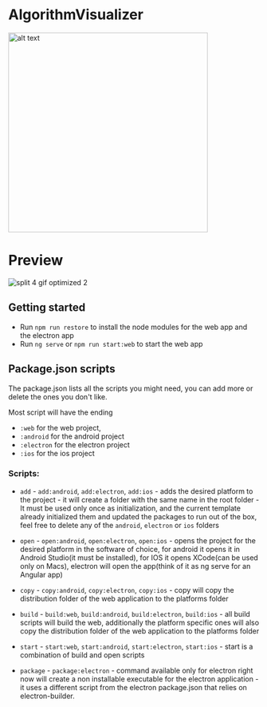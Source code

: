 # AlgorithmVisualizer

<img src="https://user-images.githubusercontent.com/33485041/86045483-5daf2500-ba54-11ea-98eb-d0b473e42e6e.png" alt="alt text" width="400" height="400">

# Preview
![split 4 gif optimized 2](https://user-images.githubusercontent.com/33485041/86045406-39534880-ba54-11ea-9b2f-3e5b74dce8d6.gif)


## Getting started

- Run `npm run restore` to install the node modules for the web app and the electron app
- Run `ng serve` or `npm run start:web` to start the web app

## Package.json scripts

The package.json lists all the scripts you might need, you can add more or delete the ones you don't like.

Most script will have the ending

- `:web` for the web project,
- `:android` for the android project
- `:electron` for the electron project
- `:ios` for the ios project

### Scripts:

- `add` - `add:android`, `add:electron`, `add:ios` - adds the desired platform to the project - it will create a folder with the same name in the root folder - It must be used only once as initialization, and the current template already initialized them and updated the packages to run out of the box, feel free to delete any of the `android`, `electron` or `ios` folders

- `open` - `open:android`, `open:electron`, `open:ios` - opens the project for the desired platform in the software of choice, for android it opens it in Android Studio(it must be installed), for IOS it opens XCode(can be used only on Macs), electron will open the app(think of it as ng serve for an Angular app)

- `copy` - `copy:android`, `copy:electron`, `copy:ios` - copy will copy the distribution folder of the web application to the platforms folder

- `build` - `build:web`, `build:android`, `build:electron`, `build:ios` - all build scripts will build the web, additionally the platform specific ones will also copy the distribution folder of the web application to the platforms folder

- `start` - `start:web`, `start:android`, `start:electron`, `start:ios` - start is a combination of build and open scripts

- `package` - `package:electron` - command available only for electron right now will create a non installable executable for the electron application - it uses a different script from the electron package.json that relies on electron-builder.
